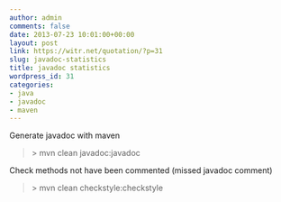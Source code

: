 ```yaml
---
author: admin
comments: false
date: 2013-07-23 10:01:00+00:00
layout: post
link: https://witr.net/quotation/?p=31
slug: javadoc-statistics
title: javadoc statistics
wordpress_id: 31
categories:
- java
- javadoc
- maven
---
```


Generate javadoc with maven 

<blockquote>> mvn clean javadoc:javadoc </blockquote>

Check methods not have been commented (missed javadoc comment) 

<blockquote>> mvn clean checkstyle:checkstyle </blockquote>

